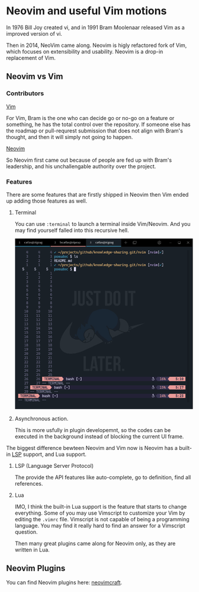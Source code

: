 # Neovim and useful Vim motions

In 1976 Bill Joy created vi, and in 1991 Bram Moolenaar released Vim as a
improved version of vi.

Then in 2014, NeoVim came along. Neovim is higly refactored fork of Vim,
which focuses on extensibility and usability. Neovim is a drop-in replacement
of Vim.

## Neovim vs Vim

### Contributors

[Vim](https://github.com/vim/vim/graphs/contributors)

For Vim, Bram is the one who can decide go or no-go on a feature or something,
he has the total control over the repository. If someone else has the roadmap
or pull-requrest submission that does not align with Bram's thought, and then
it will simply not going to happen.

[Neovim](https://github.com/neovim/neovim/graphs/contributors)

So Neovim first came out because of people are fed up with Bram's leadership,
and his unchallengable authority over the project.

### Features

There are some features that are firstly shipped in Neovim then Vim ended up
adding those features as well.

1. Terminal

    You can use `:terminal` to launch a terminal inside Vim/Neovim. And you may
    find yourself falled into this recursive hell.

    ![img](assets/vim-term.png)

1. Asynchronous action.

    This is more usfully in plugin developemnt, so the codes can be executed in
    the background instead of blocking the current UI frame.

The biggest difference bewteen Neovim and Vim now is Neovim has a built-in
[LSP](https://microsoft.github.io/language-server-protocol/) support, and Lua
support.

1. LSP (Language Server Protocol)

    The provide the API features like auto-complete, go to definition, find all
    references.

1. Lua

    IMO, I think the built-in Lua support is the feature that starts to change
    everything. Some of you may use Vimscript to customize your Vim by editing
    the `.vimrc` file. Vimscript is not capable of being a programming language.
    You may find it really hard to find an answer for a Vimscript question.
    
    Then many great plugins came along for Neovim only, as they are written in Lua.

## Neovim Plugins

You can find Neovim plugins here: [neovimcraft](https://neovimcraft.com/).
